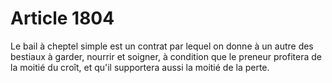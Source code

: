 # Article 1804

Le bail à cheptel simple est un contrat par lequel on donne à un autre des bestiaux à garder, nourrir et soigner, à condition que le preneur profitera de la moitié du croît, et qu'il supportera aussi la moitié de la perte.